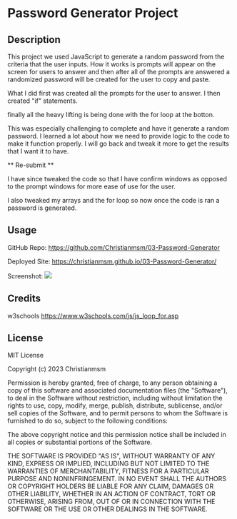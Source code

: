 # Password Generator Project

## Description

This project we used JavaScript to generate a random password from the criteria that the user inputs.
How it works is prompts will appear on the screen for users to answer and then after all of the prompts are answered a randomized password will be created for the user to copy and paste.

What I did first was created all the prompts for the user to answer.
I then created "if" statements. 

finally all the heavy lifting is being done with the for loop at the botton.

This was especially challenging to complete and have it generate a random password. I learned a lot about how 
we need to provide logic to the code to make it function properly. I will go back and tweak it more to get the results that I want it to have. 

** Re-submit **

I have since tweaked the code so that I have confirm windows as opposed to the prompt windows for more ease of use for the user. 

I also tweaked my arrays and the for loop so now once the code is ran a password is generated.

## Usage

GitHub Repo:
https://github.com/Christianmsm/03-Password-Generator

Deployed Site:
https://christianmsm.github.io/03-Password-Generator/

Screenshot:
<img src="03-Password-Generator/03-Password-Generator/Password-generator-screenshot.png">

## Credits

w3schools
https://www.w3schools.com/js/js_loop_for.asp


## License

MIT License

Copyright (c) 2023 Christianmsm

Permission is hereby granted, free of charge, to any person obtaining a copy
of this software and associated documentation files (the "Software"), to deal
in the Software without restriction, including without limitation the rights
to use, copy, modify, merge, publish, distribute, sublicense, and/or sell
copies of the Software, and to permit persons to whom the Software is
furnished to do so, subject to the following conditions:

The above copyright notice and this permission notice shall be included in all
copies or substantial portions of the Software.

THE SOFTWARE IS PROVIDED "AS IS", WITHOUT WARRANTY OF ANY KIND, EXPRESS OR
IMPLIED, INCLUDING BUT NOT LIMITED TO THE WARRANTIES OF MERCHANTABILITY,
FITNESS FOR A PARTICULAR PURPOSE AND NONINFRINGEMENT. IN NO EVENT SHALL THE
AUTHORS OR COPYRIGHT HOLDERS BE LIABLE FOR ANY CLAIM, DAMAGES OR OTHER
LIABILITY, WHETHER IN AN ACTION OF CONTRACT, TORT OR OTHERWISE, ARISING FROM,
OUT OF OR IN CONNECTION WITH THE SOFTWARE OR THE USE OR OTHER DEALINGS IN THE
SOFTWARE.
